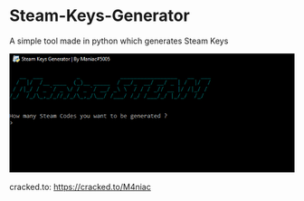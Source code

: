# Steam-Keys-Generator
A simple tool made in python which generates Steam Keys

![](image/Screenshot_4.png)

cracked.to: https://cracked.to/M4niac
